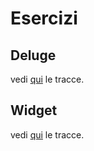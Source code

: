 # Esercizi

## Deluge

vedi [qui](./tracce_deluge.md) le tracce.

## Widget

vedi [qui](./tracce_widget.md) le tracce.
